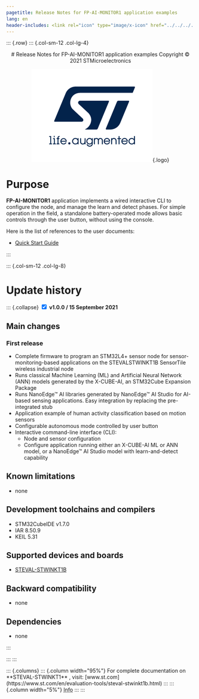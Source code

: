 ```yaml
---
pagetitle: Release Notes for FP-AI-MONITOR1 application examples
lang: en
header-includes: <link rel="icon" type="image/x-icon" href="../../../../_htmresc/favicon.png" />
---
```


::: {.row}
::: {.col-sm-12 .col-lg-4}

<center>
# Release Notes for FP-AI-MONITOR1 application examples
Copyright &copy; 2021 STMicroelectronics
    
[![ST logo](../../../../_htmresc/st_logo_2020.png)](https://www.st.com){.logo}
</center>

# Purpose
**FP-AI-MONITOR1** application implements a wired interactive CLI to configure the node, and manage the learn and detect phases. For
simple operation in the field, a standalone battery-operated mode allows basic controls through the user button, without using
the console.

Here is the list of references to the user documents:

-   [Quick Start Guide]()

:::

::: {.col-sm-12 .col-lg-8}
# Update history

::: {.collapse}
<input type="checkbox" id="collapse-section4" checked aria-hidden="true">
<label for="collapse-section4" aria-hidden="true">__v1.0.0 / 15 September 2021__</label>
<div>			

## Main changes

### First release
- Complete firmware to program an STM32L4+ sensor node for sensor-monitoring-based applications on the STEVALSTWINKT1B
SensorTile wireless industrial node
- Runs classical Machine Learning (ML) and Artificial Neural Network (ANN) models generated by the X-CUBE-AI, an
STM32Cube Expansion Package
- Runs NanoEdge&trade; AI libraries generated by NanoEdge&trade; AI Studio for AI-based sensing applications. Easy integration by
replacing the pre-integrated stub
- Application example of human activity classification based on motion sensors
- Configurable autonomous mode controlled by user button
- Interactive command-line interface (CLI):
   - Node and sensor configuration
   - Configure application running either an X-CUBE-AI ML or ANN model, or a NanoEdge&trade; AI Studio model with learn-and-detect capability

## Known limitations

-   none

## Development toolchains and compilers
-	STM32CubeIDE v1.7.0
-	IAR 8.50.9
-	KEIL 5.31

## Supported devices and boards
- [STEVAL-STWINKT1B](https://www.st.com/en/evaluation-tools/steval-stwinkt1b.html)

## Backward compatibility

-   none

## Dependencies

-   none

</div>
:::


:::
:::

<footer class="sticky">
::: {.columns}
::: {.column width="95%"}
For complete documentation on **STEVAL-STWINKT1** ,
visit: [www.st.com](https://www.st.com/en/evaluation-tools/steval-stwinkt1b.html)
:::
::: {.column width="5%"}
<abbr title="Based on template cx566953 version 2.1">Info</abbr>
:::
:::
</footer>

